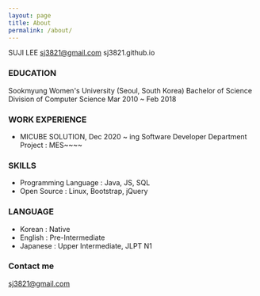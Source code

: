 ```yaml
---
layout: page
title: About
permalink: /about/
---
```


SUJI LEE
sj3821@gmail.com
sj3821.github.io

### EDUCATION
Sookmyung Women's University (Seoul, South Korea)
Bachelor of Science
Division of Computer Science
Mar 2010 ~ Feb 2018

### WORK EXPERIENCE
- MICUBE SOLUTION, Dec 2020 ~ ing
    Software Developer Department
    Project : MES~~~~

### SKILLS
- Programming Language : Java, JS, SQL
- Open Source : Linux, Bootstrap, jQuery

### LANGUAGE
- Korean : Native
- English : Pre-Intermediate
- Japanese : Upper Intermediate, JLPT N1

### Contact me

[sj3821@gmail.com](mailto:sj3821@gmail.com)
